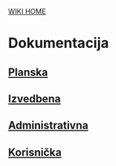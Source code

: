 <a href='http://code.google.com/p/vsite-emu/wiki/Start'>WIKI HOME</a>
# Dokumentacija #
<a href='http://code.google.com/p/vsite-emu/wiki/PlanskaDokumentacija'><h2>Planska</h2></a>
<a href='http://code.google.com/p/vsite-emu/wiki/Izvedbena'><h2>Izvedbena</h2></a>
<a href='http://code.google.com/p/vsite-emu/wiki/AdminManual'><h2>Administrativna</h2></a>
<a href='http://code.google.com/p/vsite-emu/wiki/UserManual'><h2>Korisnička</h2></a>